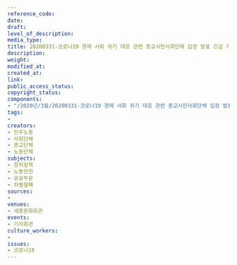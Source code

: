 ```yaml
---
reference_code: 
date: 
draft: 
level_of_description: 
media_type: 
title: 20200331-코로나19 경제 사회 위기 대응 관련 종교시민사회단체 입장 발표 긴급 기자회견
description: 
weight: 
modified_at: 
created_at: 
link: 
public_access_status: 
copyright_status: 
components:
- "/2020년/3월/20200331-코로나19 경제 사회 위기 대응 관련 종교시민사회단체 입장 발표 긴급 기자회견/2_CTU4742.jpg"
tags:
- 
creators:
- 민주노총
- 사회단체
- 종교단체
- 노동단체
subjects:
- 정치정책
- 노동안전
- 공공부문
- 차별철폐
sources:
- 
venues:
- 세종문화회관
events:
- 기자회견
culture_workers:
- 
issues:
- 코로나19
---
```

